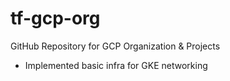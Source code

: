 # tf-gcp-org
GitHub Repository for GCP Organization &amp; Projects

* Implemented basic infra for GKE networking
